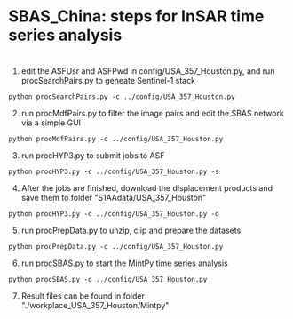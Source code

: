 # SBAS_China: steps for InSAR time series analysis
# 

1. edit the ASFUsr and ASFPwd in config/USA_357_Houston.py, and run procSearchPairs.py to geneate Sentinel-1 stack
<pre><code>python procSearchPairs.py -c ../config/USA_357_Houston.py</code></pre>
2. run procMdfPairs.py to filter the image pairs and edit the SBAS network via a simple GUI
<pre><code>python procMdfPairs.py -c ../config/USA_357_Houston.py</code></pre>
3. run procHYP3.py to submit jobs to ASF
<pre><code>python procHYP3.py -c ../config/USA_357_Houston.py -s</code></pre>
4. After the jobs are finished, download the displacement products and save them to folder "S1AAdata/USA_357_Houston"
<pre><code>python procHYP3.py -c ../config/USA_357_Houston.py -d</code></pre>
5. run procPrepData.py to unzip, clip and prepare the datasets
<pre><code>python procPrepData.py -c ../config/USA_357_Houston.py</code></pre> 
6. run procSBAS.py to start the MintPy time series analysis
<pre><code>python procSBAS.py -c ../config/USA_357_Houston.py</code></pre> 
7. Result files can be found in folder "./workplace_USA_357_Houston/Mintpy"
